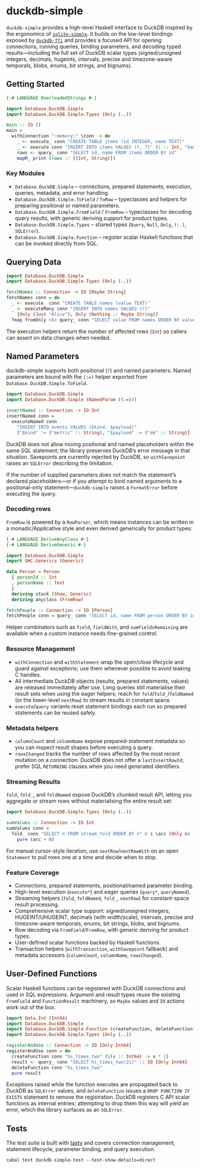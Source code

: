 # duckdb-simple

`duckdb-simple` provides a high-level Haskell interface to DuckDB inspired by
the ergonomics of [`sqlite-simple`](https://hackage.haskell.org/package/sqlite-simple).
It builds on the low-level bindings exposed by [`duckdb-ffi`](../duckdb-ffi) and
provides a focused API for opening connections, running queries, binding
parameters, and decoding typed results—including the full set of DuckDB scalar
types (signed/unsigned integers, decimals, hugeints, intervals, precise and
timezone-aware temporals, blobs, enums, bit strings, and bignums).

## Getting Started

```haskell
{-# LANGUAGE OverloadedStrings #-}

import Database.DuckDB.Simple
import Database.DuckDB.Simple.Types (Only (..))

main :: IO ()
main =
  withConnection ":memory:" \conn -> do
    _ <- execute_ conn "CREATE TABLE items (id INTEGER, name TEXT)"
    _ <- execute conn "INSERT INTO items VALUES (?, ?)" (1 :: Int, "banana" :: String)
    rows <- query_ conn "SELECT id, name FROM items ORDER BY id"
    mapM_ print (rows :: [(Int, String)])
```

### Key Modules

- `Database.DuckDB.Simple` – connections, prepared statements, execution,
  queries, metadata, and error handling.
- `Database.DuckDB.Simple.ToField` / `ToRow` – typeclasses and helpers for
  preparing positional or named parameters.
- `Database.DuckDB.Simple.FromField` / `FromRow` – typeclasses for decoding
  query results, with generic deriving support for product types.
- `Database.DuckDB.Simple.Types` – shared types (`Query`, `Null`, `Only`,
  `(:.)`, `SQLError`).
- `Database.DuckDB.Simple.Function` – register scalar Haskell functions that
  can be invoked directly from SQL.

## Querying Data

```haskell
import Database.DuckDB.Simple
import Database.DuckDB.Simple.Types (Only (..))

fetchNames :: Connection -> IO [Maybe String]
fetchNames conn = do
  _ <- execute_ conn "CREATE TABLE names (value TEXT)"
  _ <- executeMany conn "INSERT INTO names VALUES (?)"
    [Only (Just "Alice"), Only (Nothing :: Maybe String)]
  fmap fromOnly <$> query_ conn "SELECT value FROM names ORDER BY value IS NULL, value"
```

The execution helpers return the number of affected rows (`Int`) so callers can
assert on data changes when needed.

## Named Parameters

duckdb-simple supports both positional (`?`) and named parameters. Named
parameters are bound with the `(:=)` helper exported from
`Database.DuckDB.Simple.ToField`.

```haskell
import Database.DuckDB.Simple
import Database.DuckDB.Simple (NamedParam ((:=)))

insertNamed :: Connection -> IO Int
insertNamed conn =
  executeNamed conn
    "INSERT INTO events VALUES ($kind, $payload)"
    ["$kind" := ("metric" :: String), "$payload" := ("ok" :: String)]
```

DuckDB does not allow mixing positional and named placeholders within the same
SQL statement; the library preserves DuckDB’s error message in that situation.
Savepoints are currently rejected by DuckDB, so `withSavepoint` raises an
`SQLError` describing the limitation.

If the number of supplied parameters does not match the statement’s declared
placeholders—or if you attempt to bind named arguments to a positional-only
statement—`duckdb-simple` raises a `FormatError` before executing the query.

### Decoding rows

`FromRow` is powered by a `RowParser`, which means instances can be written in a
monadic/Applicative style and even derived generically for product types:

```haskell
{-# LANGUAGE DeriveAnyClass #-}
{-# LANGUAGE DeriveGeneric #-}

import Database.DuckDB.Simple
import GHC.Generics (Generic)

data Person = Person
  { personId :: Int
  , personName :: Text
  }
  deriving stock (Show, Generic)
  deriving anyclass (FromRow)

fetchPeople :: Connection -> IO [Person]
fetchPeople conn = query_ conn "SELECT id, name FROM person ORDER BY id"
```

Helper combinators such as `field`, `fieldWith`, and `numFieldsRemaining` are
available when a custom instance needs fine-grained control.

### Resource Management

- `withConnection` and `withStatement` wrap the open/close lifecycle and guard
  against exceptions; use them whenever possible to avoid leaking C handles.
- All intermediate DuckDB objects (results, prepared statements, values) are
  released immediately after use. Long queries still materialise their result
  sets when using the eager helpers; reach for `fold`/`fold_`/`foldNamed` (or
  the lower-level `nextRow`) to stream results in constant space.
- `execute`/`query` variants reset statement bindings each run so prepared
  statements can be reused safely.

### Metadata helpers

- `columnCount` and `columnName` expose prepared-statement metadata so you can
  inspect result shapes before executing a query.
- `rowsChanged` tracks the number of rows affected by the most recent mutation
  on a connection. DuckDB does not offer a `lastInsertRowId`; prefer SQL
  `RETURNING` clauses when you need generated identifiers.
### Streaming Results

`fold`, `fold_`, and `foldNamed` expose DuckDB’s chunked result API, letting you
aggregate or stream rows without materialising the entire result set:

```haskell
import Database.DuckDB.Simple.Types (Only (..))

sumValues :: Connection -> IO Int
sumValues conn =
  fold_ conn "SELECT n FROM stream_fold ORDER BY n" 0 $ \acc (Only n) ->
    pure (acc + n)
```

For manual cursor-style iteration, use `nextRow`/`nextRowWith` on an open
`Statement` to pull rows one at a time and decide when to stop.

### Feature Coverage

- Connections, prepared statements, positional/named parameter binding.
- High-level execution (`execute*`) and eager queries (`query*`, `queryNamed`).
- Streaming helpers (`fold`, `foldNamed`, `fold_`, `nextRow`) for constant-space
  result processing.
- Comprehensive scalar type support: signed/unsigned integers, HUGEINT/UHUGEINT,
  decimals (with width/scale), intervals, precise and timezone-aware temporals,
  enums, bit strings, blobs, and bignums.
- Row decoding via `FromField`/`FromRow`, with generic deriving for product types.
- User-defined scalar functions backed by Haskell functions.
- Transaction helpers (`withTransaction`, `withSavepoint` fallback) and metadata
  accessors (`columnCount`, `columnName`, `rowsChanged`).

## User-Defined Functions

Scalar Haskell functions can be registered with DuckDB connections and used in
SQL expressions. Argument and result types reuse the existing `FromField` and
`FunctionResult` machinery, so `Maybe` values and `IO` actions work out of the
box.

```haskell
import Data.Int (Int64)
import Database.DuckDB.Simple
import Database.DuckDB.Simple.Function (createFunction, deleteFunction)
import Database.DuckDB.Simple.Types (Only (..))

registerAndUse :: Connection -> IO [Only Int64]
registerAndUse conn = do
  createFunction conn "hs_times_two" (\(x :: Int64) -> x * 2)
  result <- query_ conn "SELECT hs_times_two(21)" :: IO [Only Int64]
  deleteFunction conn "hs_times_two"
  pure result
```

Exceptions raised while the function executes are propagated back to DuckDB as
`SQLError` values, and `deleteFunction` issues a `DROP FUNCTION IF EXISTS`
statement to remove the registration. DuckDB registers C API scalar functions
as internal entries; attempting to drop them this way will yield an error, which
the library surfaces as an `SQLError`.

## Tests

The test suite is built with [tasty](https://hackage.haskell.org/package/tasty)
and covers connection management, statement lifecycle, parameter binding, and
query execution.

```
cabal test duckdb-simple-test --test-show-details=direct
```
